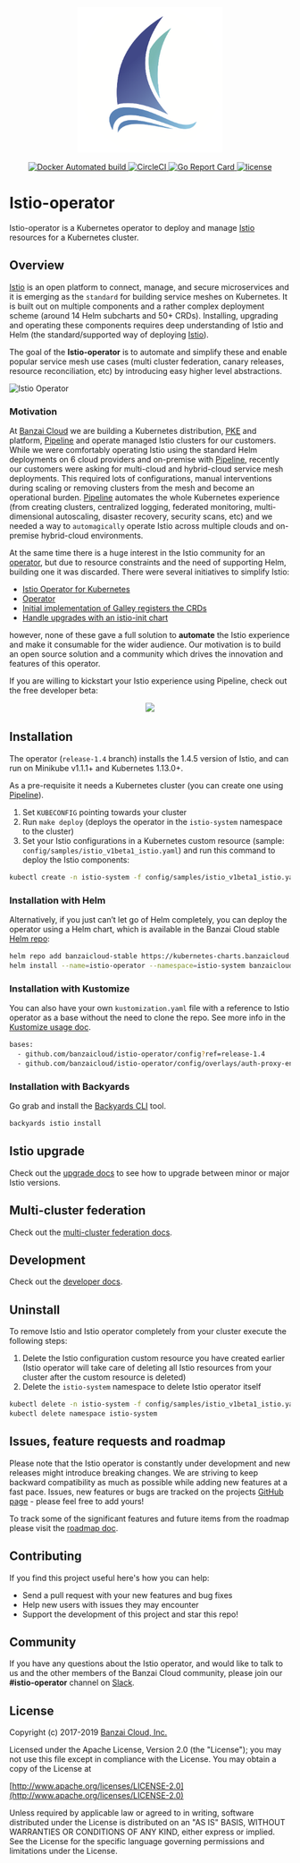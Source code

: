 
<p align="center"><img src="docs/img/istio_operator_logo.png" width="260"></p>

<p align="center">

  <a href="https://hub.docker.com/r/banzaicloud/istio-operator/">
    <img src="https://img.shields.io/docker/cloud/automated/banzaicloud/istio-operator.svg" alt="Docker Automated build">
  </a>

  <a href="https://circleci.com/gh/banzaicloud/istio-operator/tree/master">
    <img src="https://circleci.com/gh/banzaicloud/istio-operator/tree/master.svg?style=shield" alt="CircleCI">
  </a>

  <a href="https://goreportcard.com/report/github.com/banzaicloud/istio-operator">
    <img src="https://goreportcard.com/badge/github.com/banzaicloud/istio-operator" alt="Go Report Card">
  </a>

  <a href="https://github.com/banzaicloud/istio-operator/">
    <img src="https://img.shields.io/badge/license-Apache%20v2-orange.svg" alt="license">
  </a>

</p>

# Istio-operator

Istio-operator is a Kubernetes operator to deploy and manage [Istio](https://istio.io/) resources for a Kubernetes cluster.

## Overview

[Istio](https://istio.io/) is an open platform to connect, manage, and secure microservices and it is emerging as the `standard` for building service meshes on Kubernetes. It is built out on multiple components and a rather complex deployment scheme (around 14 Helm subcharts and 50+ CRDs). Installing, upgrading and operating these components requires deep understanding of Istio and Helm (the standard/supported way of deploying [Istio](https://istio.io/)).

The goal of the **Istio-operator** is to automate and simplify these and enable popular service mesh use cases (multi cluster federation, canary releases, resource reconciliation, etc) by introducing easy higher level abstractions.

![Istio Operator](/docs/img/operator.png)

### Motivation

At [Banzai Cloud](https://banzaicloud.com) we are building a Kubernetes distribution, [PKE](https://github.com/banzaicloud/pke) and platform, [Pipeline](https://github.com/banzaicloud/pipeline) and operate managed Istio clusters for our customers. While we were comfortably operating Istio using the standard Helm deployments on 6 cloud providers and on-premise with [Pipeline](https://github.com/banzaicloud/pipeline), recently our customers were asking for multi-cloud and hybrid-cloud service mesh deployments. This required lots of configurations, manual interventions during scaling or removing clusters from the mesh and become an operational burden. [Pipeline](https://github.com/banzaicloud/pipeline) automates the whole Kubernetes experience (from creating clusters, centralized logging, federated monitoring, multi-dimensional autoscaling, disaster recovery, security scans, etc) and we needed a way to `automagically` operate Istio across multiple clouds and on-premise hybrid-cloud environments.

At the same time there is a huge interest in the Istio community for an [operator](https://github.com/istio/istio/issues/9333), but due to resource constraints and the need of supporting Helm, building one it was discarded. There were several initiatives to simplify Istio:

- [Istio Operator for Kubernetes](https://github.com/istio/istio/issues/9333)
- [Operator](https://github.com/istio/istio/pull/10015)
- [Initial implementation of Galley registers the CRDs](https://github.com/istio/istio/pull/10120)
- [Handle upgrades with an istio-init chart](https://github.com/istio/istio/pull/10562)

however, none of these gave a full solution to **automate** the Istio experience and make it consumable for the wider audience. Our motivation is to build an open source solution and a community which drives the innovation and features of this operator.

If you are willing to kickstart your Istio experience using Pipeline, check out the free developer beta:
<p align="center">
  <a href="https://beta.banzaicloud.io">
  <img src="https://camo.githubusercontent.com/a487fb3128bcd1ef9fc1bf97ead8d6d6a442049a/68747470733a2f2f62616e7a6169636c6f75642e636f6d2f696d672f7472795f706970656c696e655f627574746f6e2e737667">
  </a>
</p>

## Installation

The operator (`release-1.4` branch) installs the 1.4.5 version of Istio, and can run on Minikube v1.1.1+ and Kubernetes 1.13.0+.

As a pre-requisite it needs a Kubernetes cluster (you can create one using [Pipeline](https://github.com/banzaicloud/pipeline)).

1. Set `KUBECONFIG` pointing towards your cluster
2. Run `make deploy` (deploys the operator in the `istio-system` namespace to the cluster)
3. Set your Istio configurations in a Kubernetes custom resource (sample: `config/samples/istio_v1beta1_istio.yaml`) and run this command to deploy the Istio components:

```bash
kubectl create -n istio-system -f config/samples/istio_v1beta1_istio.yaml
```

### Installation with Helm

Alternatively, if you just can’t let go of Helm completely, you can deploy the operator using a Helm chart, which is available in the Banzai Cloud stable [Helm repo](deploy/charts/istio-operator):

```bash
helm repo add banzaicloud-stable https://kubernetes-charts.banzaicloud.com/
helm install --name=istio-operator --namespace=istio-system banzaicloud-stable/istio-operator
```

### Installation with Kustomize

You can also have your own `kustomization.yaml` file with a reference to Istio operator as a base without the need to clone the repo. See more info in the [Kustomize usage doc](config/README.md).

```bash
bases:
  - github.com/banzaicloud/istio-operator/config?ref=release-1.4
  - github.com/banzaicloud/istio-operator/config/overlays/auth-proxy-enabled?ref=release-1.4
```

### Installation with Backyards

Go grab and install the [Backyards CLI](https://github.com/banzaicloud/backyards-cli) tool.

```bash
backyards istio install
```

## Istio upgrade

Check out the [upgrade docs](docs/upgrade.md) to see how to upgrade between minor or major Istio versions.

## Multi-cluster federation

Check out the [multi-cluster federation docs](docs/federation/README.md).

## Development

Check out the [developer docs](docs/developer.md).

## Uninstall

To remove Istio and Istio operator completely from your cluster execute the following steps:

1. Delete the Istio configuration custom resource you have created earlier (Istio operator will take care of deleting all Istio resources from your cluster after the custom resource is deleted)
2. Delete the `istio-system` namespace to delete Istio operator itself

```bash
kubectl delete -n istio-system -f config/samples/istio_v1beta1_istio.yaml
kubectl delete namespace istio-system
```

## Issues, feature requests and roadmap

Please note that the Istio operator is constantly under development and new releases might introduce breaking changes. We are striving to keep backward compatibility as much as possible while adding new features at a fast pace. Issues, new features or bugs are tracked on the projects [GitHub page](https://github.com/banzaicloud/istio-operator/issues) - please feel free to add yours!

To track some of the significant features and future items from the roadmap please visit the [roadmap doc](docs/roadmap.md).

## Contributing

If you find this project useful here's how you can help:

- Send a pull request with your new features and bug fixes
- Help new users with issues they may encounter
- Support the development of this project and star this repo!

## Community

 If you have any questions about the Istio operator, and would like to talk to us and the other members of the Banzai Cloud community, please join our **#istio-operator** channel on [Slack](https://slack.banzaicloud.io/).

## License

Copyright (c) 2017-2019 [Banzai Cloud, Inc.](https://banzaicloud.com)

Licensed under the Apache License, Version 2.0 (the "License");
you may not use this file except in compliance with the License.
You may obtain a copy of the License at

[http://www.apache.org/licenses/LICENSE-2.0](http://www.apache.org/licenses/LICENSE-2.0)

Unless required by applicable law or agreed to in writing, software
distributed under the License is distributed on an "AS IS" BASIS,
WITHOUT WARRANTIES OR CONDITIONS OF ANY KIND, either express or implied.
See the License for the specific language governing permissions and
limitations under the License.
